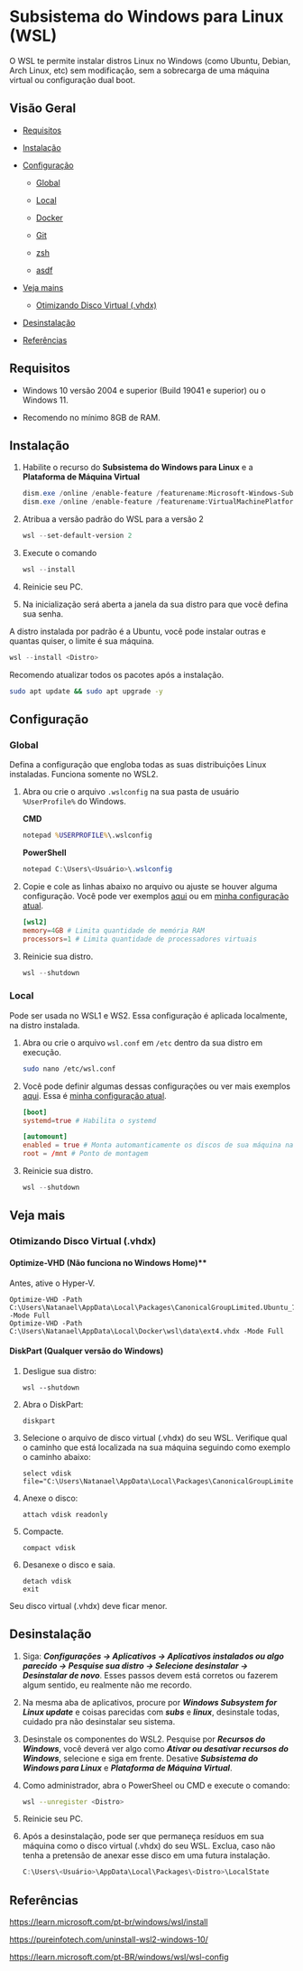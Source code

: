 # Subsistema do Windows para Linux (WSL)

O WSL te permite instalar distros Linux no Windows (como Ubuntu, Debian, Arch Linux, etc) sem modificação, sem a sobrecarga de uma máquina virtual ou configuração dual boot.

## Visão Geral

- [Requisitos](#requisitos)

- [Instalação](#instalação)

- [Configuração](#configuração)

  - [Global](#global)

  - [Local](#local)

  - [Docker](/docker.md)

  - [Git](/git.md)

  - [zsh](/zhs.md)

  - [asdf](/asdf.md)

- [Veja mains](#veja-mais)

  - [Otimizando Disco Virtual (.vhdx)](#otimizando-disco-virtual-vhdx)

- [Desinstalação](#desinstalação)

- [Referências](#referências)

## Requisitos

- Windows 10 versão 2004 e superior (Build 19041 e superior) ou o Windows 11.

- Recomendo no mínimo 8GB de RAM.

## Instalação

1. Habilite o recurso do **Subsistema do Windows para Linux** e a **Plataforma de Máquina Virtual**

    ```powershell
    dism.exe /online /enable-feature /featurename:Microsoft-Windows-Subsystem-Linux /all /norestart
    dism.exe /online /enable-feature /featurename:VirtualMachinePlatform /all /norestart
    ```

2. Atribua a versão padrão do WSL para a versão 2

    ```powershell
    wsl --set-default-version 2
    ```

3. Execute o comando

    ```powershell
    wsl --install
    ```

4. Reinicie seu PC.

5. Na inicialização será aberta a janela da sua distro para que você defina sua senha.

A distro instalada por padrão é a Ubuntu, você pode instalar outras e quantas quiser, o limite é sua máquina.

```powershell
wsl --install <Distro>
```

Recomendo atualizar todos os pacotes após a instalação.

```sh
sudo apt update && sudo apt upgrade -y
```

## Configuração

### Global

Defina a configuração que engloba todas as suas distribuições Linux instaladas. Funciona somente no WSL2.

1. Abra ou crie o arquivo `.wslconfig` na sua pasta de usuário `%UserProfile%` do Windows.

    **CMD**

    ```cmd
    notepad %USERPROFILE%\.wslconfig
    ```

    **PowerShell**

    ```powershell
    notepad C:\Users\<Usuário>\.wslconfig
    ```

2. Copie e cole as linhas abaixo no arquivo ou ajuste se houver alguma configuração. Você pode ver exemplos [aqui](/my-config-files/.wslconfig.exemple) ou em [minha configuração atual](/my-config-files/.wslconfig).

    ````conf
    [wsl2]
    memory=4GB # Limita quantidade de memória RAM
    processors=1 # Limita quantidade de processadores virtuais
    ````

3. Reinicie sua distro.

    ```powershell
    wsl --shutdown
    ```

### Local

Pode ser usada no WSL1 e WS2. Essa configuração é aplicada localmente, na distro instalada.

1. Abra ou crie o arquivo `wsl.conf` em `/etc` dentro da sua distro em execução.

    ```sh
    sudo nano /etc/wsl.conf
    ```

2. Você pode definir algumas dessas configurações ou ver mais exemplos [aqui](/my-config-files/wsl.conf.exemple). Essa é [minha configuração atual](/my-config-files/wsl.conf).

    ```conf
    [boot]
    systemd=true # Habilita o systemd

    [automount]
    enabled = true # Monta automanticamente os discos de sua máquina na distro
    root = /mnt # Ponto de montagem
    ```

3. Reinicie sua distro.

    ```powershell
    wsl --shutdown
    ```

## Veja mais

### Otimizando Disco Virtual (.vhdx)

#### Optimize-VHD (Não funciona no Windows Home)**

Antes, ative o Hyper-V.

```shell
Optimize-VHD -Path C:\Users\Natanael\AppData\Local\Packages\CanonicalGroupLimited.Ubuntu_79rhkp1fndgsc\LocalState\ext4.vhdx -Mode Full
Optimize-VHD -Path C:\Users\Natanael\AppData\Local\Docker\wsl\data\ext4.vhdx -Mode Full
```

#### DiskPart (Qualquer versão do Windows)

1. Desligue sua distro:

    ```shell
    wsl --shutdown
    ```

2. Abra o DiskPart:

    ```shell
    diskpart
    ```

3. Selecione o arquivo de disco virtual (.vhdx) do seu WSL. Verifique qual o caminho que está localizada na sua máquina seguindo como exemplo o caminho abaixo:

    ```shell
    select vdisk file="C:\Users\Natanael\AppData\Local\Packages\CanonicalGroupLimited.Ubuntu_79rhkp1fndgsc\LocalState\ext4.vhdx"
    ```

4. Anexe o disco:

    ```shell
    attach vdisk readonly
    ```

5. Compacte.

    ```shell
    compact vdisk
    ```

6. Desanexe o disco e saia.

    ```shell
    detach vdisk
    exit
    ```

Seu disco virtual (.vhdx) deve ficar menor.

## Desinstalação

1. Siga: ***Configurações → Aplicativos → Aplicativos instalados ou algo parecido → Pesquise sua distro → Selecione desinstalar → Desinstalar de novo***. Esses passos devem está corretos ou fazerem algum sentido, eu realmente não me recordo.

2. Na mesma aba de aplicativos, procure por ***Windows Subsystem for Linux update*** e coisas parecidas com ***subs*** e ***linux***, desinstale todas, cuidado pra não desinstalar seu sistema.

3. Desinstale os componentes do WSL2. Pesquise por ***Recursos do Windows***, você deverá ver algo como ***Ativar ou desativar recursos do Windows***, selecione e siga em frente. Desative ***Subsistema do Windows para Linux*** e ***Plataforma de Máquina Virtual***.

4. Como administrador, abra o PowerSheel ou CMD e execute o comando:

    ```sh
    wsl --unregister <Distro>
    ```

5. Reinicie seu PC.

6. Após a desinstalação, pode ser que permaneça resíduos em sua máquina como o disco virtual (.vhdx) do seu WSL. Exclua, caso não tenha a pretensão de anexar esse disco em uma futura instalação.

    ```powershell
    C:\Users\<Usuário>\AppData\Local\Packages\<Distro>\LocalState
    ```

## Referências

<https://learn.microsoft.com/pt-br/windows/wsl/install>

<https://pureinfotech.com/uninstall-wsl2-windows-10/>

<https://learn.microsoft.com/pt-BR/windows/wsl/wsl-config>
